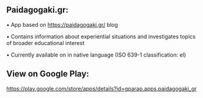 Paidagogaki.gr:
---------------
• App based on https://paidagogaki.gr/ blog

• Contains information about experiential situations and investigates topics of broader educational interest

• Currently available on in native language (ISO 639-1 classification: el)

View on Google Play:
--------------------
https://play.google.com/store/apps/details?id=gparap.apps.paidagogaki_gr
